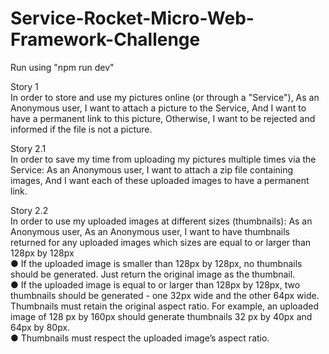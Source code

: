 # Service-Rocket-Micro-Web-Framework-Challenge

Run using "npm run dev"

Story 1 <br>
In order to store and use my pictures online (or through a "Service"),
As an Anonymous user,
I want to attach a picture to the Service,
And I want to have a permanent link to this picture,
Otherwise, I want to be rejected and informed if the file is not a picture.


Story 2.1 <br>
In order to save my time from uploading my pictures multiple times via the Service:
As an Anonymous user,
I want to attach a zip file containing images,
And I want each of these uploaded images to have a permanent link.

Story 2.2 <br>
In order to use my uploaded images at different sizes (thumbnails):
As an Anonymous user,
As an Anonymous user, I want to have thumbnails returned for any uploaded images which sizes are
equal to or larger than 128px by 128px <br>
● If the uploaded image is smaller than 128px by 128px, no thumbnails should be generated.
Just return the original image as the thumbnail.<br>
● If the uploaded image is equal to or larger than 128px by 128px, two thumbnails should be
generated - one 32px wide and the other 64px wide. Thumbnails must retain the original
aspect ratio. For example, an uploaded image of 128 px by 160px should generate
thumbnails 32 px by 40px and 64px by 80px. <br>
● Thumbnails must respect the uploaded image’s aspect ratio.

